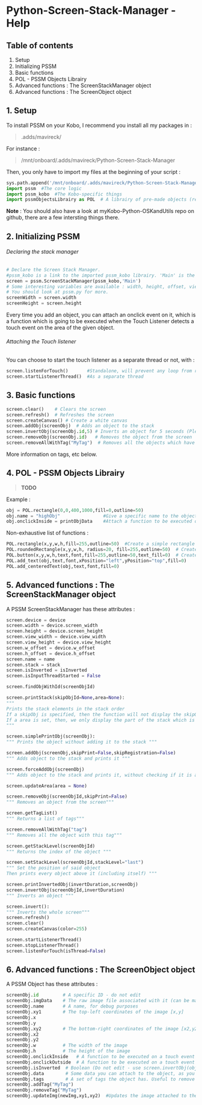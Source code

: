 # Python-Screen-Stack-Manager - Help


## Table of contents
1. Setup
2. Initializing PSSM
3. Basic functions
4. POL - PSSM Objects Librairy
5. Advanced functions : The ScreenStackManager object
6. Advanced functions : The ScreenObject object

## 1. Setup
To install PSSM on your Kobo, I recommend you install all my packages in :
> .adds/mavireck/

For instance :

> /mnt/onboard/.adds/mavireck/Python-Screen-Stack-Manager

Then, you only have to import my files at the beginning of your script :

```python
sys.path.append('/mnt/onboard/.adds/mavireck/Python-Screen-Stack-Manager') #To tell Python where to look for these files
import pssm  #The core logic
import pssm_kobo  #The Kobo-specific things
import pssmObjectsLibrairy as POL  # A librairy of pre-made objects (rectangles, buttons...)
```
**Note** : You should also have a look at myKobo-Python-OSKandUtils repo on github, there are a few intersting things there.


## 2. Initializing PSSM
###### Declaring the stack manager
```python
# Declare the Screen Stack Manager.
#pssm_kobo is a link to the imported pssm_kobo librairy. 'Main' is the name of the screen manager (useless actually)
screen = pssm.ScreenStackManager(pssm_kobo,'Main')
# Some interesting variables are available : width, height, offset, view_height...
# You should look at pssm.py for more.
screenWidth = screen.width
screenHeight = screen.height
```
Every time you add an object, you can attach an onclick event on it, which is a function which is going to be executed when the Touch Listener detects a touch event on the area of the given object.

###### Attaching the Touch listener
You can choose to start the touch listener as a separate thread or not, with :
```python
screen.listenForTouch()       #Standalone, will prevent any loop from running
screen.startListenerThread()  #As a separate thread
```

## 3. Basic functions
```Python
screen.clear()    # Clears the screen
screen.refresh()  # Refreshes the screen
screen.createCanvas() # Create a white canvas
screen.addObj(screenObj)  # Adds an object to the stack
screen.invertObj(screenObj.id,5) # Inverts an object for 5 seconds (Please do not edit that object in the meantime, it may break quite a few things)
screen.removeObj(screenObj.id)   # Removes the object from the screen
screen.removeAllWithTag("MyTag")  # Removes all the objects which have the tag "MyTag"
```
More information on tags, etc below.

## 4. POL - PSSM Objects Librairy
>**TODO**

Example :
```Python
obj = POL.rectangle(0,0,400,1000,fill=0,outline=50)
obj.name = "highObj"                #Give a specific name to the object (useful for debug purposes)
obj.onclickInside = printObjData    #Attach a function to be executed onclick
```
Non-exhaustive list of functions :
````Python
POL.rectangle(x,y,w,h,fill=255,outline=50)  #Create a simple rectangle
POL.roundedRectangle(x,y,w,h, radius=20, fill=255,outline=50)  # Create a rectangle with round corners
POL.button(x,y,w,h,text,font,fill=255,outline=50,text_fill=0)  # Create a button
POL.add_text(obj,text,font,xPosition="left",yPosition="top",fill=0)
POL.add_centeredText(obj,text,font,fill=0)
````

## 5. Advanced functions : The ScreenStackManager object
A PSSM ScreenStackManager has these attributes :
````Python
screen.device = device
screen.width = device.screen_width
screen.height = device.screen_height
screen.view_width = device.view_width
screen.view_height = device.view_height
screen.w_offset = device.w_offset
screen.h_offset = device.h_offset
screen.name = name
screen.stack = stack
screen.isInverted = isInverted
screen.isInputThreadStarted = False

screen.findObjWithId(screenObjId)

screen.printStack(skipObjId=None,area=None):
"""
Prints the stack elements in the stack order
If a skipObj is specified, then the function will not display the skipObj.
If a area is set, then, we only display the part of the stack which is in this area
"""

screen.simplePrintObj(screenObj):
""" Prints the object without adding it to the stack """

screen.addObj(screenObj,skipPrint=False,skipRegistration=False)
""" Adds object to the stack and prints it """

screen.forceAddObj(screenObj)
""" Adds object to the stack and prints it, without checking if it is already here """

screen.updateArea(area = None)

screen.removeObj(screenObjId,skipPrint=False)
""" Removes an object from the screen"""

screen.getTagList()
""" Returns a list of tags"""

screen.removeAllWithTag("tag")
""" Removes all the object with this tag"""

screen.getStackLevel(screenObjId)
""" Returns the index of the object """

screen.setStackLevel(screenObjId,stackLevel="last")
""" Set the position of said object
Then prints every object above it (including itself) """

screen.printInvertedObj(invertDuration,screenObj)
screen.invertObj(screenObjId,invertDuration)
""" Inverts an object """

screen.invert():
""" Inverts the whole screen"""
screen.refresh()
screen.clear()
screen.createCanvas(color=255)

screen.startListenerThread()
screen.stopListenerThread()
screen.listenForTouch(isThread=False)
````

## 6. Advanced functions : The ScreenObject object
A PSSM Object has these attributes :
````Python
screenObj.id         # A specific ID - do not edit
screenObj.imgData    # The raw image file associated with it (can be made with PILLOW for instance)
screenObj.name       # A name, for debug purposes
screenObj.xy1        # The top-left coordinates of the image [x,y]
screenObj.x
screenObj.y
screenObj.xy2        # The bottom-right coordinates of the image [x2,y2]
screenObj.x2
screenObj.y2
screenObj.w          # The width of the image
screenObj.h          # The height of the image
screenObj.onclickInside   # A function to be executed on a touch event on the object (should accept as paramater the object's ID)
screenObj.onclickOutside  # A function to be executed on a touch event not on the object (should accept as paramater the object's ID)
screenObj.isInverted  # Boolean (Do not edit - use screen.invertObj(objId,duration))
screenObj.data        # Some data you can attach to the object, as you wish
screenObj.tags        # A set of tags the object has. Useful to remove a lot of objects at the same time
screenObj.addTag("MyTag")
screenObj.removeTag("MyTag")
screenObj.updateImg(newImg,xy1,xy2)  #Updates the image attached to the object. you must add the object to the stack once again afterwards in order to display the changes
````
